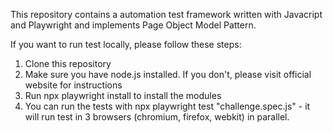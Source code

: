 This repository contains a  automation test framework written with Javacript and Playwright and implements Page Object Model Pattern.

If you want to run test locally, please follow these steps:

1. Clone this repository
2. Make sure you have node.js installed. If you don't, please visit official website for instructions
3. Run npx playwright install to install the modules
4. You can run the tests with npx playwright test "challenge.spec.js" - it will run test in 3 browsers (chromium, firefox, webkit) in parallel.
